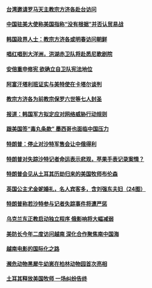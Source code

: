 #### [台湾邀请罗马天主教宗方济各赴台访问](../pages/z__yoerrvp/4613661.md?t=10150633) 

#### [中国驻美大使称美国指称“没有根据”并否认贸易战](../pages/z__yoerrvp/4613597.md?t=10150633) 

#### [韩国政界人士：教宗方济各或明春访问朝鲜](../pages/z__yoerrvp/4613583.md?t=10150633) 

#### [唱红唱到大洋洲，洪湖赤卫队将赴悉尼歌剧院](../pages/z__yoerrvp/4613166.md?t=10150633) 

#### [安倍重申修宪 欲确立自卫队宪法地位](../pages/z__yoerrvp/4613061.md?t=10150633) 

#### [阿富汗塔利班证实与美特使在卡塔尔谈判](../pages/z__yoerrvp/4612969.md?t=10150633) 

#### [教宗方济各为前教宗保罗六世等七人封圣](../pages/z__yoerrvp/4612788.md?t=10150633) 

#### [报道：韩国军方拟定应对网络威胁行动规则](../pages/z__yoerrvp/4612757.md?t=10150633) 

#### [跟美国签“毒丸条款” 墨西哥也面临中国压力](../pages/z__yoerrvp/4612739.md?t=10150633) 

#### [特朗普：停止对沙特军售会让中俄得利](../pages/z__yoerrvp/4612735.md?t=10150633) 

#### [特朗普对失踪沙特记者命运表示悲观，苹果手表记录案情？](../pages/z__yoerrvp/4612678.md?t=10150633) 

#### [特朗普会见从土耳其历劫归来的美国牧师布伦森 ](../pages/z__yoerrvp/4612350.md?t=10150633) 

#### [英国公主尤金妮婚礼，名人宾客多，含刘强东夫妇（24图）](../pages/z__yoerrvp/4611220.md?t=10150633) 

#### [特朗普称若沙特参与记者失踪事件将遭严惩 ](../pages/z__yoerrvp/4612214.md?t=10150633) 

#### [乌克兰东正教启动独立程序 俄影响将大幅减弱 ](../pages/z__yoerrvp/4612197.md?t=10150633) 

#### [美防长今年二度访问越南 深化合作聚焦南中国海](../pages/z__yoerrvp/4611993.md?t=10150633) 

#### [越南电影的国际化之路](../pages/z__yoerrvp/4611508.md?t=10150633) 

#### [濒危动物黑犀牛幼崽在柏林动物园首次亮相](../pages/z__yoerrvp/4611626.md?t=10150633) 

#### [土耳其释放美国牧师 一场纠纷告终](../pages/z__yoerrvp/4611557.md?t=10150633) 

